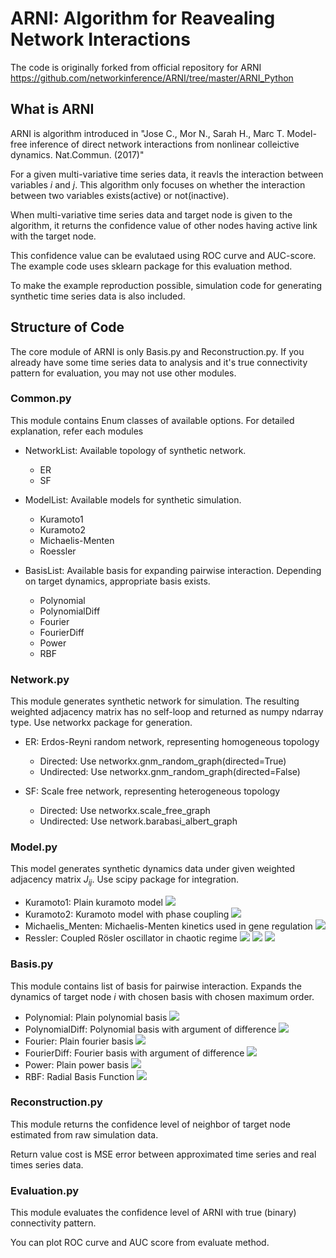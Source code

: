 # ARNI: Algorithm for Reavealing Network Interactions

The code is originally forked from official repository for ARNI
https://github.com/networkinference/ARNI/tree/master/ARNI_Python


## What is ARNI
ARNI is algorithm introduced in "Jose C., Mor N., Sarah H., Marc T. Model-free inference of direct network interactions from nonlinear colleictive dynamics. Nat.Commun. (2017)"

For a given multi-variative time series data, it reavls the interaction between variables $i$ and $j$.
This algorithm only focuses on whether the interaction between two variables exists(active) or not(inactive).

When multi-variative time series data and target node is given to the algorithm, it returns the confidence value of other nodes having active link with the target node.

This confidence value can be evalutaed using ROC curve and AUC-score. The example code uses sklearn package for this evaluation method.

To make the example reproduction possible, simulation code for generating synthetic time series data is also included.

## Structure of Code
The core module of ARNI is only Basis.py and Reconstruction.py. If you already have some time series data to analysis and it's true connectivity pattern for evaluation, you may not use other modules.


### Common.py
This module contains Enum classes of available options. For detailed explanation, refer each modules

* NetworkList: Available topology of synthetic network.
    - ER
    - SF

* ModelList: Available models for synthetic simulation.
    - Kuramoto1
    - Kuramoto2
    - Michaelis-Menten
    - Roessler

* BasisList: Available basis for expanding pairwise interaction. Depending on target dynamics, appropriate basis exists.
    - Polynomial
    - PolynomialDiff
    - Fourier
    - FourierDiff
    - Power
    - RBF

### Network.py
This module generates synthetic network for simulation. The resulting weighted adjacency matrix has no self-loop and returned as numpy ndarray type.
Use networkx package for generation.

* ER: Erdos-Reyni random network, representing homogeneous topology
    - Directed: Use networkx.gnm_random_graph(directed=True)
    - Undirected: Use networkx.gnm_random_graph(directed=False)

* SF: Scale free network, representing heterogeneous topology
    - Directed: Use networkx.scale_free_graph
    - Undirected: Use network.barabasi_albert_graph

### Model.py
This model generates synthetic dynamics data under given weighted adjacency matrix $J_{ij}$.
Use scipy package for integration.

* Kuramoto1: Plain kuramoto model
    <img src="https://latex.codecogs.com/gif.latex? \dot{x}_i = \omega_i + \sum_j J_{ij} \sin(x_j-x_i)" />
* Kuramoto2: Kuramoto model with phase coupling
    <img src="https://latex.codecogs.com/gif.latex? \dot{x}_i = \omega_i + \sum_j J_{ij} \left[\sin(x_j-x_i) - 1.05 + 0.33 \sin(2(x_j-x_i))\right]" />
* Michaelis_Menten: Michaelis-Menten kinetics used in gene regulation
    <img src="https://latex.codecogs.com/gif.latex? \dot{x}_i = -x_i + \sum_j J_{ij} \frac{x_j}{1+x_j}" />
* Ressler: Coupled Rösler oscillator in chaotic regime
    <img src="https://latex.codecogs.com/gif.latex? \dot{x}_i = -y_i-z_i + \sum_j J_{ij} sin(x_j)" />
    <img src="https://latex.codecogs.com/gif.latex? \dot{y}_i = x_i + 0.1y_i" />
    <img src="https://latex.codecogs.com/gif.latex? \dot{z}_i = 0.1 + z_i(x_i-18.0)" />

### Basis.py
This module contains list of basis for pairwise interaction. Expands the dynamics of target node $i$ with chosen basis with chosen maximum order.

* Polynomial: Plain polynomial basis
    <img src="https://latex.codecogs.com/gif.latex? h^i_{j,p}=x_j^p" />
* PolynomialDiff: Polynomial basis with argument of difference
    <img src="https://latex.codecogs.com/gif.latex? h^i_{j,p}=(x_j-x_i)^p" />
* Fourier: Plain fourier basis
    <img src="https://latex.codecogs.com/gif.latex? h^{i, (1)}_{j,p} = \sin(px_j), h^{i, (2)}_{j,p} = \cos(px_j)" />
* FourierDiff: Fourier basis with argument of difference
    <img src="https://latex.codecogs.com/gif.latex? h^{i, (1)}_{j,p} = \sin(p(x_j-x_i)),  h^{i, (2)}_{j,p} = \cos(p(x_j-x_i))" />
* Power: Plain power basis
    <img src="https://latex.codecogs.com/gif.latex? h^i_{j,p_1,p_2} = x_i^{p_1}x_j^{p_2}" />
* RBF: Radial Basis Function
    <img src="https://latex.codecogs.com/gif.latex? h^i_{j,p} = 1+\Vert (x_i,x_j) - (x_{i,p}, x_{j,p}) \Vert^2" />

### Reconstruction.py
This module returns the confidence level of neighbor of target node estimated from raw simulation data.

Return value cost is MSE error between approximated time series and real times series data.

### Evaluation.py
This module evaluates the confidence level of ARNI with true (binary) connectivity pattern.

You can plot ROC curve and AUC score from evaluate method.




